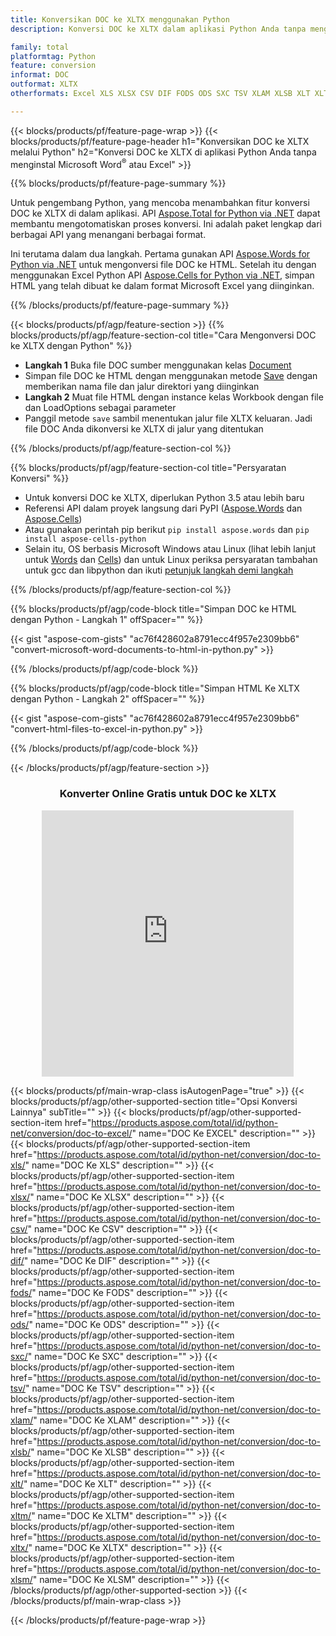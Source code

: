 ```yaml
---
title: Konversikan DOC ke XLTX menggunakan Python
description: Konversi DOC ke XLTX dalam aplikasi Python Anda tanpa menggunakan Microsoft Word atau Excel 

family: total
platformtag: Python
feature: conversion
informat: DOC
outformat: XLTX
otherformats: Excel XLS XLSX CSV DIF FODS ODS SXC TSV XLAM XLSB XLT XLTM XLSM XLTX

---
```

{{< blocks/products/pf/feature-page-wrap >}}
{{< blocks/products/pf/feature-page-header h1="Konversikan DOC ke XLTX melalui Python" h2="Konversi DOC ke XLTX di aplikasi Python Anda tanpa menginstal Microsoft Word<sup>&reg;</sup> atau Excel" >}}

{{% blocks/products/pf/feature-page-summary %}}

Untuk pengembang Python, yang mencoba menambahkan fitur konversi DOC ke XLTX di dalam aplikasi. API [Aspose.Total for Python via .NET](https://products.aspose.com/total/python-net/) dapat membantu mengotomatiskan proses konversi. Ini adalah paket lengkap dari berbagai API yang menangani berbagai format.

Ini terutama dalam dua langkah. Pertama gunakan API [Aspose.Words for Python via .NET](https://products.aspose.com/words/python-net/) untuk mengonversi file DOC ke HTML. Setelah itu dengan menggunakan Excel Python API [Aspose.Cells for Python via .NET](https://products.aspose.com/cells/python-net/), simpan HTML yang telah dibuat ke dalam format Microsoft Excel yang diinginkan. 

{{% /blocks/products/pf/feature-page-summary %}}

{{< blocks/products/pf/agp/feature-section >}}
{{% blocks/products/pf/agp/feature-section-col title="Cara Mengonversi DOC ke XLTX dengan Python" %}}
- **Langkah 1** Buka file DOC sumber menggunakan kelas [Document](https://reference.aspose.com/words/python-net/aspose.words/document/)
- Simpan file DOC ke HTML dengan menggunakan metode [Save](https://reference.aspose.com/words/python-net/aspose.words/document/save/) dengan memberikan nama file dan jalur direktori yang diinginkan
-  **Langkah 2** Muat file HTML dengan instance kelas Workbook dengan file dan LoadOptions sebagai parameter
-  Panggil metode `save` sambil menentukan jalur file XLTX keluaran. Jadi file DOC Anda dikonversi ke XLTX di jalur yang ditentukan

{{% /blocks/products/pf/agp/feature-section-col %}}

{{% blocks/products/pf/agp/feature-section-col title="Persyaratan Konversi" %}}

- Untuk konversi DOC ke XLTX, diperlukan Python 3.5 atau lebih baru
- Referensi API dalam proyek langsung dari PyPI ([Aspose.Words](https://pypi.org/project/aspose-words/) dan [Aspose.Cells](https://pypi.org/project/aspose-cells-python/))
-  Atau gunakan perintah pip berikut ```pip install aspose.words``` dan ```pip install aspose-cells-python``` 
-  Selain itu, OS berbasis Microsoft Windows atau Linux (lihat lebih lanjut untuk [Words](https://docs.aspose.com/words/python-net/system-requirements/) dan [Cells](https://docs.aspose.com/cells/python-net/getting-started/#installation)) dan untuk Linux periksa persyaratan tambahan untuk gcc dan libpython dan ikuti [petunjuk langkah demi langkah](https://docs.aspose.com/words/python-net/installation/)
 

{{% /blocks/products/pf/agp/feature-section-col %}}

{{% blocks/products/pf/agp/code-block title="Simpan DOC ke HTML dengan Python - Langkah 1" offSpacer="" %}}

{{< gist "aspose-com-gists" "ac76f428602a8791ecc4f957e2309bb6" "convert-microsoft-word-documents-to-html-in-python.py" >}}

{{% /blocks/products/pf/agp/code-block %}}

{{% blocks/products/pf/agp/code-block title="Simpan HTML Ke XLTX dengan Python - Langkah 2" offSpacer="" %}}

{{< gist "aspose-com-gists" "ac76f428602a8791ecc4f957e2309bb6" "convert-html-files-to-excel-in-python.py" >}}

{{% /blocks/products/pf/agp/code-block %}}

{{< /blocks/products/pf/agp/feature-section >}}
<div class="container-fluid agp-content bg-white aboutfile box-1 vh100 section nopbtm">
<div class=container>
<div class=row>
<div class="demobox tc col-md-12 padding-0" align="center">

<h3>Konverter Online Gratis untuk DOC ke XLTX</h3>

<iframe style="border: none; height: 426px;" scrolling="no" src="https://total-conversion-app-65z5r2lp.qa.k8s.dynabic.com/?to=xltx&from=doc" id="child-iframe" width="80%"></iframe>

</div></div>
</div></div>

{{< blocks/products/pf/main-wrap-class isAutogenPage="true" >}}
{{< blocks/products/pf/agp/other-supported-section title="Opsi Konversi Lainnya" subTitle="" >}}
{{< blocks/products/pf/agp/other-supported-section-item href="https://products.aspose.com/total/id/python-net/conversion/doc-to-excel/" name="DOC Ke EXCEL" description="" >}}
{{< blocks/products/pf/agp/other-supported-section-item href="https://products.aspose.com/total/id/python-net/conversion/doc-to-xls/" name="DOC Ke XLS" description="" >}}
{{< blocks/products/pf/agp/other-supported-section-item href="https://products.aspose.com/total/id/python-net/conversion/doc-to-xlsx/" name="DOC Ke XLSX" description="" >}}
{{< blocks/products/pf/agp/other-supported-section-item href="https://products.aspose.com/total/id/python-net/conversion/doc-to-csv/" name="DOC Ke CSV" description="" >}}
{{< blocks/products/pf/agp/other-supported-section-item href="https://products.aspose.com/total/id/python-net/conversion/doc-to-dif/" name="DOC Ke DIF" description="" >}}
{{< blocks/products/pf/agp/other-supported-section-item href="https://products.aspose.com/total/id/python-net/conversion/doc-to-fods/" name="DOC Ke FODS" description="" >}}
{{< blocks/products/pf/agp/other-supported-section-item href="https://products.aspose.com/total/id/python-net/conversion/doc-to-ods/" name="DOC Ke ODS" description="" >}}
{{< blocks/products/pf/agp/other-supported-section-item href="https://products.aspose.com/total/id/python-net/conversion/doc-to-sxc/" name="DOC Ke SXC" description="" >}}
{{< blocks/products/pf/agp/other-supported-section-item href="https://products.aspose.com/total/id/python-net/conversion/doc-to-tsv/" name="DOC Ke TSV" description="" >}}
{{< blocks/products/pf/agp/other-supported-section-item href="https://products.aspose.com/total/id/python-net/conversion/doc-to-xlam/" name="DOC Ke XLAM" description="" >}}
{{< blocks/products/pf/agp/other-supported-section-item href="https://products.aspose.com/total/id/python-net/conversion/doc-to-xlsb/" name="DOC Ke XLSB" description="" >}}
{{< blocks/products/pf/agp/other-supported-section-item href="https://products.aspose.com/total/id/python-net/conversion/doc-to-xlt/" name="DOC Ke XLT" description="" >}}
{{< blocks/products/pf/agp/other-supported-section-item href="https://products.aspose.com/total/id/python-net/conversion/doc-to-xltm/" name="DOC Ke XLTM" description="" >}}
{{< blocks/products/pf/agp/other-supported-section-item href="https://products.aspose.com/total/id/python-net/conversion/doc-to-xltx/" name="DOC Ke XLTX" description="" >}}
{{< blocks/products/pf/agp/other-supported-section-item href="https://products.aspose.com/total/id/python-net/conversion/doc-to-xlsm/" name="DOC Ke XLSM" description="" >}}
{{< /blocks/products/pf/agp/other-supported-section >}}
{{< /blocks/products/pf/main-wrap-class >}}

{{< /blocks/products/pf/feature-page-wrap >}}